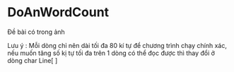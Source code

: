 ﻿# DoAnWordCount

Đề bài có trong ảnh

Lưu ý : Mỗi dòng chỉ nên dài tối đa 80 kí tự để chương trình chạy chính xác, nếu muốn tăng 
số kị tự tối đa trên 1 dòng có thể đọc được thì thay đổi ở dòng char Line[ ]
